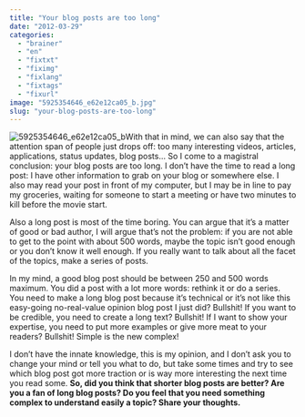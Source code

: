 ```yaml
---
title: "Your blog posts are too long"
date: "2012-03-29"
categories: 
  - "brainer"
  - "en"
  - "fixtxt"
  - "fiximg"
  - "fixlang"
  - "fixtags"
  - "fixurl"
image: "5925354646_e62e12ca05_b.jpg"
slug: "your-blog-posts-are-too-long"
---
```


![](images/5925354646_e62e12ca05_b.jpg "5925354646_e62e12ca05_b")With that in mind, we can also say that the attention span of people just drops off: too many interesting videos, articles, applications, status updates, blog posts… So I come to a magistral conclusion: your blog posts are too long. I don’t have the time to read a long post: I have other information to grab on your blog or somewhere else. I also may read your post in front of my computer, but I may be in line to pay my groceries, waiting for someone to start a meeting or have two minutes to kill before the movie start.

Also a long post is most of the time boring. You can argue that it’s a matter of good or bad author, I will argue that’s not the problem: if you are not able to get to the point with about 500 words, maybe the topic isn’t good enough or you don’t know it well enough. If you really want to talk about all the facet of the topics, make a series of posts.

In my mind, a good blog post should be between 250 and 500 words maximum. You did a post with a lot more words: rethink it or do a series. You need to make a long blog post because it’s technical or it’s not like this easy-going no-real-value opinion blog post I just did? Bullshit! If you want to be credible, you need to create a long text? Bullshit! If I want to show your expertise, you need to put more examples or give more meat to your readers? Bullshit! Simple is the new complex!

I don’t have the innate knowledge, this is my opinion, and I don’t ask you to change your mind or tell you what to do, but take some times and try to see which blog post got more traction or is way more interesting the next time you read some. **So, did you think that shorter blog posts are better? Are you a fan of long blog posts? Do you feel that you need something complex to understand easily a topic? Share your thoughts.**

